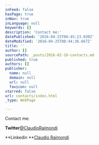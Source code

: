 ```yaml
---
inFeed: false
hasPage: true
inNav: true
inLanguage: null
keywords: []
description: 'Contact me:'
datePublished: '2016-04-25T08:45:23.030Z'
dateModified: '2016-04-25T08:44:36.667Z'
title: ''
author: []
sourcePath: _posts/2016-02-16-contacts.md
published: true
authors: []
publisher:
  name: null
  domain: null
  url: null
  favicon: null
starred: false
url: contacts/index.html
_type: WebPage

---
```

Contact me:

**Twitter**[@ClaudioRaimondi][0]

**Linkedin **[Claudio Raimondi][1]

[0]: https://twitter.com/ClaudioRaimondi
[1]: https://www.linkedin.com/in/craimondi